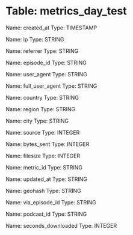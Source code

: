 Table: metrics_day_test
=======================

Name: created_at
Type: TIMESTAMP

Name: ip
Type: STRING

Name: referrer
Type: STRING

Name: episode_id
Type: STRING

Name: user_agent
Type: STRING

Name: full_user_agent
Type: STRING

Name: country
Type: STRING

Name: region
Type: STRING

Name: city
Type: STRING

Name: source
Type: INTEGER

Name: bytes_sent
Type: INTEGER

Name: filesize
Type: INTEGER

Name: metric_id
Type: STRING

Name: updated_at
Type: STRING

Name: geohash
Type: STRING

Name: via_episode_id
Type: STRING

Name: podcast_id
Type: STRING

Name: seconds_downloaded
Type: INTEGER

